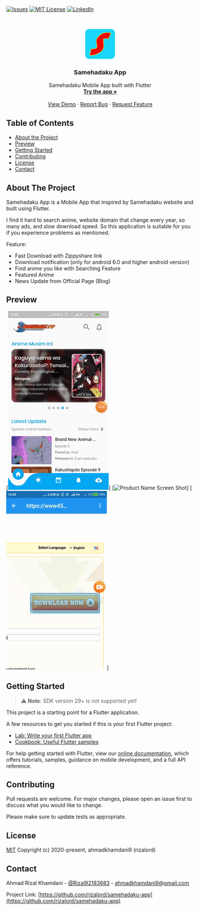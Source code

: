 <!--
*** Thanks for checking out this README Template. If you have a suggestion that would
*** make this better, please fork the repo and create a pull request or simply open
*** an issue with the tag "enhancement".
*** Thanks again! Now go create something AMAZING! :D
-->





<!-- PROJECT SHIELDS -->
<!--
*** I'm using markdown "reference style" links for readability.
*** Reference links are enclosed in brackets [ ] instead of parentheses ( ).
*** See the bottom of this document for the declaration of the reference variables
*** for contributors-url, forks-url, etc. This is an optional, concise syntax you may use.
*** https://www.markdownguide.org/basic-syntax/#reference-style-links
-->

[![Issues][issues-shield]][issues-url]
[![MIT License][license-shield]][license-url]
[![LinkedIn][linkedin-shield]][linkedin-url]



<!-- PROJECT LOGO -->
<br />
<p align="center">
  
  <img style="border-radius: 10px" src="assets/app-icon.jpg" alt="Logo" width="80" height="80">

  <h3 align="center">Samehadaku App</h3>

  <p align="center">
    Samehadaku Mobile App built with Flutter
    <br />
    <a href="https://drive.google.com/drive/folders/17AyIAgCLLaB2QbhB3WD6F6nUcZJSDmHU?usp=sharing"><strong>Try the app »</strong></a>
    <br />
    <br />
    <a href="https://drive.google.com/drive/folders/17AyIAgCLLaB2QbhB3WD6F6nUcZJSDmHU?usp=sharing">View Demo</a>
    ·
    <a href="https://github.com/rizalord/samehadaku-app/issues">Report Bug</a>
    ·
    <a href="https://github.com/rizalord/samehadaku-app/issues">Request Feature</a>
  </p>
</p>



<!-- TABLE OF CONTENTS -->
## Table of Contents

* [About the Project](#about-the-project)
* [Preview](#preview)
* [Getting Started](#getting-started)
* [Contributing](#contributing)
* [License](#license)
* [Contact](#contact)



<!-- ABOUT THE PROJECT -->
## About The Project

Samehadaku App is a Mobile App that inspired by Samehadaku website and built using Flutter.

I find it hard to search anime, website domain that change every year, so many ads, and slow download speed. So 
this application is suitable for you if you experience problems as mentioned.

Feature:

- Fast Download with Zippyshare link
- Download notification (only for android 6.0 and higher android version)
- Find anime you like with Searching Feature
- Featured Anime
- News Update from Official Page (Blog)


<!-- PREVIEW -->
## Preview
[![Product Name Screen Shot][product-screenshot]]
[![Product Name Screen Shot][product-screenshot2]]
[![Product Name Screen Shot][product-screenshot3]]

<!-- GETTING STARTED -->
## Getting Started

> :warning: **Note**: SDK version 29+ is not supported yet!

This project is a starting point for a Flutter application.

A few resources to get you started if this is your first Flutter project:

- [Lab: Write your first Flutter app](https://flutter.dev/docs/get-started/codelab)
- [Cookbook: Useful Flutter samples](https://flutter.dev/docs/cookbook)

For help getting started with Flutter, view our
[online documentation](https://flutter.dev/docs), which offers tutorials,
samples, guidance on mobile development, and a full API reference.

<!-- CONTRIBUTE -->
## Contributing
Pull requests are welcome. For major changes, please open an issue first to discuss what you would like to change.

Please make sure to update tests as appropriate.

<!-- LICENSE -->
## License
[MIT](https://choosealicense.com/licenses/mit/)
Copyright (c) 2020-present, ahmadkhamdani9 (rizalord)


<!-- CONTACT -->
## Contact

Ahmad Rizal Khamdani - [@Rizal92183683](https://twitter.com/Rizal92183683) - ahmadkhamdani9@gmail.com

Project Link: [https://github.com/rizalord/samehadaku-app](https://github.com/rizalord/samehadaku-app)




<!-- MARKDOWN LINKS & IMAGES -->
<!-- https://www.markdownguide.org/basic-syntax/#reference-style-links -->
[contributors-shield]: https://img.shields.io/github/contributors/othneildrew/Best-README-Template.svg?style=flat-square
[contributors-url]: https://github.com/othneildrew/Best-README-Template/graphs/contributors
[forks-shield]: https://img.shields.io/github/forks/othneildrew/Best-README-Template.svg?style=flat-square
[forks-url]: https://github.com/othneildrew/Best-README-Template/network/members
[stars-shield]: https://img.shields.io/github/stars/othneildrew/Best-README-Template.svg?style=flat-square
[stars-url]: https://github.com/othneildrew/Best-README-Template/stargazers
[issues-shield]: https://img.shields.io/github/issues/othneildrew/Best-README-Template.svg?style=flat-square
[issues-url]: https://github.com/rizalord/samehadaku-app/issues
[license-shield]: https://img.shields.io/github/license/othneildrew/Best-README-Template.svg?style=flat-square
[license-url]: https://github.com/rizalord/samehadaku-app/blob/master/LICENSE
[linkedin-shield]: https://img.shields.io/badge/-LinkedIn-black.svg?style=flat-square&logo=linkedin&colorB=555
[linkedin-url]: https://linkedin.com/in/ahmad-khamdani-7a4815169
[product-screenshot]: assets/gif/pertama.gif
[product-screenshot2]: assets/gif/kedua.gif
[product-screenshot3]: assets/gif/ketiga.gif
